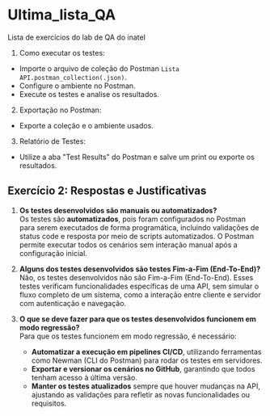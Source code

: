 # Ultima_lista_QA
Lista de exercícios do lab de QA do inatel

1. Como executar os testes:
- Importe o arquivo de coleção do Postman `Lista API.postman_collection(.json)`.
- Configure o ambiente no Postman.
- Execute os testes e analise os resultados.

2. Exportação no Postman:
- Exporte a coleção e o ambiente usados.

3. Relatório de Testes:
- Utilize a aba "Test Results" do Postman e salve um print ou exporte os resultados.

## Exercício 2: Respostas e Justificativas

1. **Os testes desenvolvidos são manuais ou automatizados?**  
   Os testes são **automatizados**, pois foram configurados no Postman para serem executados de forma programática, incluindo validações de status code e resposta por meio de scripts automatizados. O Postman permite executar todos os cenários sem interação manual após a configuração inicial.

2. **Alguns dos testes desenvolvidos são testes Fim-a-Fim (End-To-End)?**  
   Não, os testes desenvolvidos não são Fim-a-Fim (End-To-End). Esses testes verificam funcionalidades específicas de uma API, sem simular o fluxo completo de um sistema, como a interação entre cliente e servidor com autenticação e navegação.

3. **O que se deve fazer para que os testes desenvolvidos funcionem em modo regressão?**  
   Para que os testes funcionem em modo regressão, é necessário:  
   - **Automatizar a execução em pipelines CI/CD**, utilizando ferramentas como Newman (CLI do Postman) para rodar os testes em servidores.  
   - **Exportar e versionar os cenários no GitHub**, garantindo que todos tenham acesso à última versão.  
   - **Manter os testes atualizados** sempre que houver mudanças na API, ajustando as validações para refletir as novas funcionalidades ou requisitos.  

